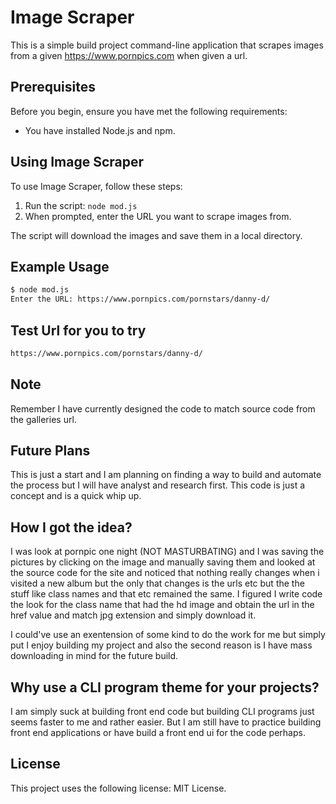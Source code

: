 # Image Scraper

This is a simple build project command-line application that scrapes images from a given https://www.pornpics.com when given a url.

## Prerequisites

Before you begin, ensure you have met the following requirements:

* You have installed Node.js and npm.

## Using Image Scraper

To use Image Scraper, follow these steps:

1. Run the script: `node mod.js`
2. When prompted, enter the URL you want to scrape images from.

The script will download the images and save them in a local directory.

## Example Usage

```bash
$ node mod.js
Enter the URL: https://www.pornpics.com/pornstars/danny-d/
```

## Test Url for you to try

```bash
https://www.pornpics.com/pornstars/danny-d/
```

## Note

Remember I have currently designed the code to match source code from the galleries url.

## Future Plans

This is just a start and I am planning on finding a way to build and automate the process but I will have analyst and research first. This code is just a concept and is a quick whip up.

## How I got the idea?

I was look at pornpic one night (NOT MASTURBATING) and I was saving the pictures by clicking on the image and manually saving them and looked at the source code for the site and noticed that nothing really changes when i visited a new album but the only that changes is the urls etc but the the stuff like class names and that etc remained the same. I figured I write code the look for the class name that had the hd image and obtain the url in the href value and match jpg extension and simply download it.

I could've use an exentension of some kind to do the work for me but simply put I enjoy building my project and also the second reason is I have mass downloading in mind for the future build. 

## Why use a CLI program theme for your projects?

I am simply suck at building front end code but building CLI programs just seems faster to me and rather easier. But I am still have to practice building front end applications or have build a front end ui for the code perhaps.

## License

This project uses the following license: MIT License.
